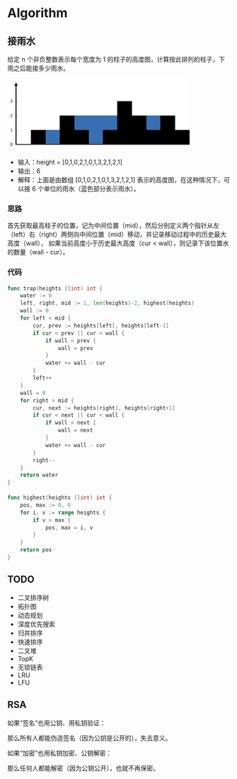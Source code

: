 # Algorithm

## 接雨水

给定 n 个非负整数表示每个宽度为 1 的柱子的高度图，计算按此排列的柱子，下雨之后能接多少雨水。

![trap_rain_water](images/trap_rain_water.png)

- 输入：height = [0,1,0,2,1,0,1,3,2,1,2,1]
- 输出：6
- 解释：上面是由数组 [0,1,0,2,1,0,1,3,2,1,2,1] 表示的高度图，在这种情况下，可以接 6 个单位的雨水（蓝色部分表示雨水）。

### 思路

首先获取最高柱子的位置，记为中间位置（mid），然后分别定义两个指针从左（left）右（right）两侧向中间位置（mid）移动，并记录移动过程中的历史最大高度（wall），
如果当前高度小于历史最大高度（cur < wall），则记录下该位置水的数量（wall - cur）。

### 代码

```go
func trap(heights []int) int {
	water := 0
	left, right, mid := 1, len(heights)-2, highest(heights)
	wall := 0
	for left < mid {
		cur, prev := heights[left], heights[left-1]
		if cur < prev || cur < wall {
			if wall < prev {
				wall = prev
			}
			water += wall - cur
		}
		left++
	}
	wall = 0
	for right > mid {
		cur, next := heights[right], heights[right+1]
		if cur < next || cur < wall {
			if wall < next {
				wall = next
			}
			water += wall - cur
		}
		right--
	}
	return water
}

func highest(heights []int) int {
	pos, max := 0, 0
	for i, v := range heights {
		if v > max {
			pos, max = i, v
		}
	}
	return pos
}
```

## TODO

- 二叉排序树
- 拓扑图
- 动态规划
- 深度优先搜索
- 归并排序
- 快速排序
- 二叉堆
- TopK
- 无锁链表
- LRU
- LFU

## RSA

如果“签名”也用公钥、用私钥验证：

那么所有人都能伪造签名（因为公钥是公开的），失去意义。

如果“加密”也用私钥加密、公钥解密：

那么任何人都能解密（因为公钥公开），也就不再保密。